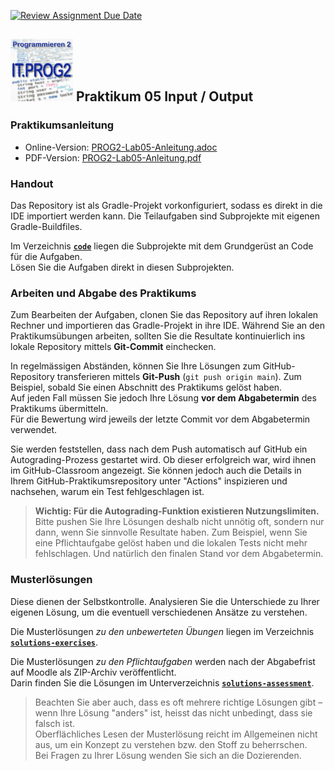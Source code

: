[![Review Assignment Due Date](https://classroom.github.com/assets/deadline-readme-button-24ddc0f5d75046c5622901739e7c5dd533143b0c8e959d652212380cedb1ea36.svg)](https://classroom.github.com/a/3lk4O_Ra)
## <img src="images/PROG2-300x300.png" width="100"/> Praktikum 05 Input / Output

### Praktikumsanleitung
- Online-Version: [PROG2-Lab05-Anleitung.adoc](./PROG2-Lab05-Anleitung.adoc)
- PDF-Version: [PROG2-Lab05-Anleitung.pdf](./PROG2-Lab05-Anleitung.pdf)

### Handout

Das Repository ist als Gradle-Projekt vorkonfiguriert, sodass es direkt in die IDE importiert werden kann.
Die Teilaufgaben sind Subprojekte mit eigenen Gradle-Buildfiles.

Im Verzeichnis **[`code`](./code/)** liegen die Subprojekte mit dem Grundgerüst an Code für die Aufgaben.  
Lösen Sie die Aufgaben direkt in diesen Subprojekten.

### Arbeiten und Abgabe des Praktikums

Zum Bearbeiten der Aufgaben, clonen Sie das Repository auf ihren lokalen Rechner und importieren das Gradle-Projekt in ihre IDE.
Während Sie an den Praktikumsübungen arbeiten, sollten Sie die Resultate kontinuierlich ins lokale Repository mittels **Git-Commit** einchecken.

In regelmässigen Abständen, können Sie Ihre Lösungen zum GitHub-Repository transferieren mittels **Git-Push** (`git push origin main`). Zum Beispiel, sobald Sie einen Abschnitt des Praktikums gelöst haben.  
Auf jeden Fall müssen Sie jedoch Ihre Lösung **vor dem Abgabetermin** des Praktikums übermitteln.  
Für die Bewertung wird jeweils der letzte Commit vor dem Abgabetermin verwendet.

Sie werden feststellen, dass nach dem Push automatisch auf GitHub ein Autograding-Prozess gestartet wird.
Ob dieser erfolgreich war, wird ihnen im GitHub-Classroom angezeigt.
Sie können jedoch auch die Details in Ihrem GitHub-Praktikumsrepository unter "Actions" inspizieren und nachsehen, warum ein Test fehlgeschlagen ist.

> **Wichtig: Für die Autograding-Funktion existieren Nutzungslimiten.**  
> Bitte pushen Sie Ihre Lösungen deshalb nicht unnötig oft, sondern nur dann, wenn Sie sinnvolle Resultate haben.
> Zum Beispiel, wenn Sie eine Pflichtaufgabe gelöst haben und die lokalen Tests nicht mehr fehlschlagen.
> Und natürlich den finalen Stand vor dem Abgabetermin.

### Musterlösungen

Diese dienen der Selbstkontrolle. Analysieren Sie die Unterschiede zu Ihrer eigenen Lösung, um die eventuell verschiedenen Ansätze zu verstehen.

Die Musterlösungen _zu den unbewerteten Übungen_ liegen im Verzeichnis 
**[`solutions-exercises`](./solutions-exercises/)**.

Die Musterlösungen _zu den Pflichtaufgaben_ werden nach der Abgabefrist auf Moodle als ZIP-Archiv veröffentlicht.  
Darin finden Sie die Lösungen im Unterverzeichnis
**[`solutions-assessment`](./solutions-assessment/)**.

> Beachten Sie aber auch, dass es oft mehrere richtige Lösungen gibt – wenn Ihre Lösung "anders" ist, heisst das nicht unbedingt, dass sie falsch ist.  
> Oberflächliches Lesen der Musterlösung reicht im Allgemeinen nicht aus, um ein Konzept zu verstehen bzw. den Stoff zu beherrschen.  
> Bei Fragen zu Ihrer Lösung wenden Sie sich an die Dozierenden.



